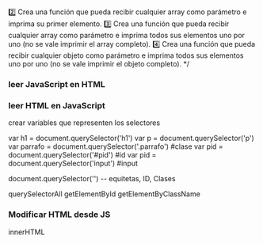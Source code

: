 2️⃣ Crea una función que pueda recibir cualquier array como parámetro e imprima su primer elemento.
3️⃣ Crea una función que pueda recibir cualquier array como parámetro e imprima todos sus elementos uno por uno (no se vale imprimir el array completo).
4️⃣ Crea una función que pueda recibir cualquier objeto como parámetro e imprima todos sus elementos uno por uno (no se vale imprimir el objeto completo). */


### leer JavaScript en HTML
<script src="ruta/archivo.js"></script>


### leer HTML en JavaScript
crear variables que representen los selectores

var h1 = document.querySelector('h1')
var p = document.querySelector('p')
var parrafo = document.querySelector('.parrafo') #clase
var pid = document.querySelector('#pid') #id
var pid = document.querySelector('input') #input

document.querySelector('') -- equitetas, ID, Clases

querySelectorAll
getElementById
getElementByClassName


### Modificar HTML desde JS

innerHTML


